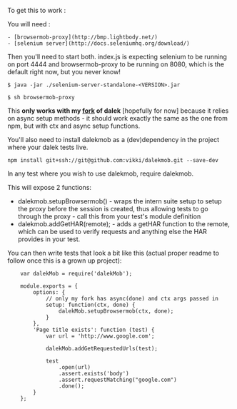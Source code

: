 To get this to work :

You will need :

	- [browsermob-proxy](http://bmp.lightbody.net/)
	- [selenium server](http://docs.seleniumhq.org/download/)

Then you'll need to start both. index.js is expecting selenium to be running on port 4444 and browsermob-proxy to be running on 8080, which is the default right now, but you never know!

	$ java -jar ./selenium-server-standalone-<VERSION>.jar 

	$ sh browsermob-proxy

This **only works with my [fork](https://github.com/vikki/dalek) of dalek** [hopefully for now] because it relies on async setup methods - it should work exactly the same as the one from npm, but with ctx and async setup functions.

You'll also need to install dalekmob as a (dev)dependency in the project where your dalek tests live. 

	npm install git+ssh://git@github.com:vikki/dalekmob.git --save-dev

In any test where you wish to use dalekmob, require dalekmob.

This will expose 2 functions: 

- dalekmob.setupBrowsermob() - wraps the intern suite setup to setup the proxy before the session is created, thus allowing tests to go through the proxy - call this from your test's module definition
- dalekmob.addGetHAR(remote);  - adds a getHAR function to the remote, which can be used to verify requests and anything else the HAR provides in your test.

You can then write tests that look a bit like this (actual proper readme to follow once this is a grown up project): 

```
	var dalekMob = require('dalekMob');

	module.exports = {
	    options: {
	        // only my fork has async(done) and ctx args passed in
	        setup: function(ctx, done) {
	            dalekMob.setupBrowsermob(ctx, done);
	        }
	    },
		'Page title exists': function (test) {
			var url = 'http://www.google.com';

	        dalekMob.addGetRequestedUrls(test);

	        test
	            .open(url)
	            .assert.exists('body')
	            .assert.requestMatching("google.com")
	            .done();
		}
	};

```